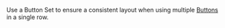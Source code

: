 Use a Button Set to ensure a consistent layout when using multiple [Buttons](/components/button) in a single row.
